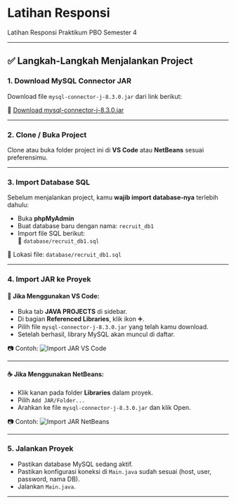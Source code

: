 # Latihan Responsi

Latihan Responsi Praktikum PBO Semester 4

---

## ✅ Langkah-Langkah Menjalankan Project

### 1. Download MySQL Connector JAR
Download file `mysql-connector-j-8.3.0.jar` dari link berikut:

🔗 [Download mysql-connector-j-8.3.0.jar](https://drive.google.com/file/d/18yqW_8OzOznHHMDV0-MIvjQHfpXQFvKD/view?usp=sharing)

---

### 2. Clone / Buka Project
Clone atau buka folder project ini di **VS Code** atau **NetBeans** sesuai preferensimu.

---

### 3. Import Database SQL
Sebelum menjalankan project, kamu **wajib import database-nya** terlebih dahulu:

- Buka **phpMyAdmin**
- Buat database baru dengan nama: `recruit_db1`
- Import file SQL berikut:  
  📂 `database/recruit_db1.sql`

📌 Lokasi file: `database/recruit_db1.sql`  

---

### 4. Import JAR ke Proyek

#### 📘 Jika Menggunakan VS Code:
- Buka tab **JAVA PROJECTS** di sidebar.
- Di bagian **Referenced Libraries**, klik ikon ➕.
- Pilih file `mysql-connector-j-8.3.0.jar` yang telah kamu download.
- Setelah berhasil, library MySQL akan muncul di daftar.

📷 Contoh:
![Import JAR VS Code](screenshots/vscode.png)

---

#### ☕ Jika Menggunakan NetBeans:
- Klik kanan pada folder **Libraries** dalam proyek.
- Pilih `Add JAR/Folder...`
- Arahkan ke file `mysql-connector-j-8.3.0.jar` dan klik Open.

📷 Contoh:
![Import JAR NetBeans](screenshots/netbeans.png)

---

### 5. Jalankan Proyek
- Pastikan database MySQL sedang aktif.
- Pastikan konfigurasi koneksi di `Main.java` sudah sesuai (host, user, password, nama DB).
- Jalankan `Main.java`.

---

